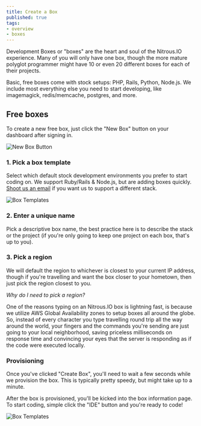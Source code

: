 ```yaml
---
title: Create a Box
published: true
tags:
- overview
- boxes
---
```


Development Boxes or "boxes" are the heart and soul of the Nitrous.IO experience. Many of you will only have one box, though the more mature polyglot programmer might have 10 or even 20 different boxes for each of their projects.

Basic, free boxes come with stock setups: PHP, Rails, Python, Node.js.  We include most everything else you need to start developing, like imagemagick, redis/memcache, postgres, and more.

## Free boxes

To create a new free box, just click the "New Box" button on your dashboard after signing in.

![New Box Button](https://raw.github.com/action-io/action-assets/master/support/screenshots/new-box-button.png)

### 1. Pick a box template

Select which default stock development environments you prefer to start coding on. We support Ruby/Rails & Node.js, but are adding boxes quickly. [Shoot us an email](mailto:support@nitrous.io?subject=Box%20Template%20Suggestion) if you want us to support a different stack.

![Box Templates](https://raw.github.com/action-io/action-assets/master/support/screenshots/box-templates.png)

### 2. Enter a unique name

Pick a descriptive box name, the best practice here is to describe the stack or the project (if you're only going to keep one project on each box, that's up to you).

### 3. Pick a region

 We will default the region to whichever is closest to your current IP address, though if you're travelling and want the box closer to your hometown, then just pick the region closest to you.

_Why do I need to pick a region?_

One of the reasons typing on an Nitrous.IO box is lightning fast, is because we utilize AWS Global Availability zones to setup boxes all around the globe. So, instead of every character you type travelling round trip all the way around the world, your fingers and the commands you're sending are just going to your local neighborhood, saving priceless milliseconds on response time and convincing your eyes that the server is responding as if the code were executed locally.

### Provisioning

Once you've clicked "Create Box", you'll need to wait a few seconds while we provision the box. This is typically pretty speedy, but might take up to a minute.

After the box is provisioned, you'll be kicked into the box information page.  To start coding, simple click the "IDE" button and you're ready to code!

![Box Templates](https://raw.github.com/action-io/action-assets/master/support/screenshots/ide-button.png)
